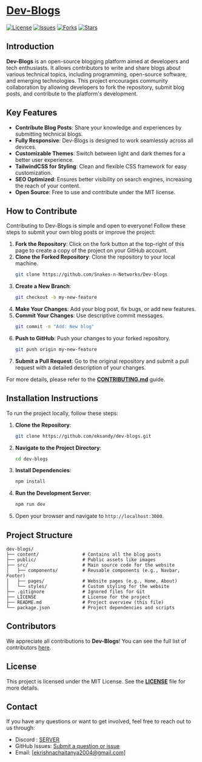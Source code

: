 # [**Dev-Blogs**](https://developersblogs.netlify.app)

[![License](https://img.shields.io/github/license/snakes-n-networks/dev-blogs?style=flat-square)](LICENSE)
[![Issues](https://img.shields.io/github/issues/snakes-n-networks/dev-blogs?style=flat-square)](https://github.com/Snakes-n-Networks/Dev-blogs/issues)
[![Forks](https://img.shields.io/github/forks/snakes-n-networks/dev-blogs?style=flat-square)](https://github.com/Snakes-n-Networks/Dev-blogs/network/members)
[![Stars](https://img.shields.io/github/stars/snakes-n-networks/dev-blogs?style=flat-square)](https://github.com/Snakes-n-Networks/Dev-blogs/stargazers)

## **Introduction**

**Dev-Blogs** is an open-source blogging platform aimed at developers and tech enthusiasts. It allows contributors to write and share blogs about various technical topics, including programming, open-source software, and emerging technologies. This project encourages community collaboration by allowing developers to fork the repository, submit blog posts, and contribute to the platform's development.

## **Key Features**

- **Contribute Blog Posts**: Share your knowledge and experiences by submitting technical blogs.
- **Fully Responsive**: Dev-Blogs is designed to work seamlessly across all devices.
- **Customizable Themes**: Switch between light and dark themes for a better user experience.
- **TailwindCSS for Styling**: Clean and flexible CSS framework for easy customization.
- **SEO Optimized**: Ensures better visibility on search engines, increasing the reach of your content.
- **Open Source**: Free to use and contribute under the MIT license.

## **How to Contribute**

Contributing to Dev-Blogs is simple and open to everyone! Follow these steps to submit your own blog posts or improve the project:

1. **Fork the Repository**: Click on the fork button at the top-right of this page to create a copy of the project on your GitHub account.
2. **Clone the Forked Repository**: Clone the repository to your local machine.
   ```bash
   git clone https://github.com/Snakes-n-Networks/Dev-blogs
   ```
3. **Create a New Branch**: 
   ```bash
   git checkout -b my-new-feature
   ```
4. **Make Your Changes**: Add your blog post, fix bugs, or add new features.
5. **Commit Your Changes**: Use descriptive commit messages.
   ```bash
   git commit -m "Add: New blog"
   ```
6. **Push to GitHub**: Push your changes to your forked repository.
   ```bash
   git push origin my-new-feature
   ```
7. **Submit a Pull Request**: Go to the original repository and submit a pull request with a detailed description of your changes.

For more details, please refer to the **[CONTRIBUTING.md](CONTRIBUTING.md)** guide.

## **Installation Instructions**

To run the project locally, follow these steps:

1. **Clone the Repository**:
   ```bash
   git clone https://github.com/eksandy/dev-blogs.git
   ```
2. **Navigate to the Project Directory**:
   ```bash
   cd dev-blogs
   ```
3. **Install Dependencies**:
   ```bash
   npm install
   ```
4. **Run the Development Server**:
   ```bash
   npm run dev
   ```
5. Open your browser and navigate to `http://localhost:3000`.

## **Project Structure**

```plaintext
dev-blogs/
├── content/                # Contains all the blog posts
├── public/                 # Public assets like images
├── src/                    # Main source code for the website
│   ├── components/         # Reusable components (e.g., Navbar, Footer)
│   ├── pages/              # Website pages (e.g., Home, About)
│   └── styles/             # Custom styling for the website
├── .gitignore              # Ignored files for Git
├── LICENSE                 # License for the project
├── README.md               # Project overview (this file)
└── package.json            # Project dependencies and scripts
```

## **Contributors**

We appreciate all contributions to **Dev-Blogs**! You can see the full list of contributors [here](https://github.com/Snakes-n-Networks/Dev-blogs/graphs/contributors).

## **License**

This project is licensed under the MIT License. See the **[LICENSE](LICENSE)** file for more details.

## **Contact**

If you have any questions or want to get involved, feel free to reach out to us through:
- Discord : [SERVER](https://discord.gg/wmuGFyaN)
- GitHub Issues: [Submit a question or issue](https://github.com/Snakes-n-Networks/Dev-blogs/issues)
- Email: [ekrishnachaitanya2004@gmail.com]
